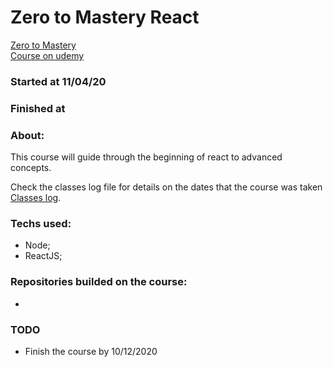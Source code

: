 # Zero to Mastery React 
[Zero to Mastery](https://zerotomastery.io/) <br>
[Course on udemy](https://www.udemy.com/course/complete-react-developer-zero-to-mastery/)

### Started at 11/04/20
### Finished at 

### About:
This course will guide through the beginning of react to advanced concepts.

Check the classes log file for details on the dates that the course was taken [Classes log](https://github.com/everton-araujo/study-diary/blob/main/ZeroToMastery(ZTM)/React/classesLog.md).

### Techs used:

* Node;
* ReactJS;

### Repositories builded on the course:

* 

### TODO

* Finish the course by 10/12/2020
